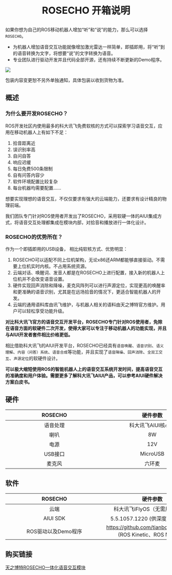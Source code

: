 <p style="font-size:30px; font-weight:bolder; text-align:center ">ROSECHO 开箱说明</p>

如果你想为自己的ROS移动机器人增加“听”和“说”的能力，那么可以选择`ROSECHO`。

- 为机器人增加语音交互功能就像增加激光雷达一样简单，即插即用，将“听”到的语音转换为文字，将想要“说”的文字转换为语音。
- 专业团队进行驱动开发并且代码全部开源，还有持续不断更新的Demo程序。

![](https://img.kancloud.cn/c5/ca/c5ca194aac9a32f874dce1ed8a289580_1000x1000.png)

包装内容变更恕不另外单独通知，具体包装以收到货物为准。

## 概述

### 为什么要开发ROSECHO？
ROS开发社区内使用最多的科大讯飞免费软核的方式可以探索学习语音交互，应用在移动机器人上有如下不足：
1. 拾音距离近
2. 误识别率高
3. 自问自答
4. 响应迟缓
5. 每日免费500条限制
6. 自有问答内容少
7. 软件环境配置比较复杂
8. 每台机器均需要配置……

想要实现理想的语音交互，不仅仅要求有强大的云端能力，还要求有设计精良的物理前端。

我们团队专门针对ROS使用者开发出了ROSECHO，采用软硬一体的AIUI集成方式，将语音交互处理都集成在模块内部，对拾音和播放进行一体化设计。

### ROSECHO的优势所在？
作为一个即插即用的USB设备， 相比纯软核方式、优势明显：

1. ROSECHO可以适配不同上位机架构，无论x86还ARM都能够直接驱动。不需要上位机实时内核。不占用系统资源。
2. 云端对话、唤醒词、发音人都是在ROSECHO上进行配置，接入新的机器人上位机并不会改变语音设置。
3. 硬件实现回声消除和降噪，麦克风阵列可以进行声源定位，实现更高的唤醒率和更准确的语音识别，尤其是在远场拾音的情况下，更适合智能机器人的开发。
4. 云端的通用语料库由讯飞维护，与机器人相关的语料由天之博特官方维护。用户可以轻松享受功能升级。

**对比科大讯飞官方的语音交互开发平台，ROSECHO专门针对ROS使用者，免除在语音方面的软硬件二次开发，使得大家可以专注于移动机器人的功能实现，并且与AIUI开发者套件相比价格更低。**

相比借助科大讯飞的AIUI开发平台，ROSECHO已经具有`语音唤醒`、`语音识别`、`语义理解`、`内容（问答）系统`、`语音合成`等功能，并且实现了`语音降噪`、`回声消除`、`全双工交互`、`声源定位`的软硬件设计。

**可以极大缩短使用ROS的智能机器人上的语音交互系统开发时间，提高语音交互的准确度和用户体验。需要更多了解科大讯飞AIUI产品，可以参考AIUI硬件解决方案白皮书。**

## 硬件

|<div style="width:290px">ROSECHO</div>| <div style="width:290px"> 硬件参数</div> |
|:--:|:--:|
|语音处理|科大讯飞AIUI核心板|
|喇叭|8W|
|电源|12V|
|USB接口|MicroUSB|
|麦克风 |六环麦|

## 软件

|<div style="width:290px">ROSECHO</div>| <div style="width:290px"> 硬件参数</div> |
|:--:|:--:|
|云端|科大讯飞iFlyOS（无需用户维护）|
|AIUI SDK|5.5.1057.1220 (供深度开发者维护)|
|ROS驱动以及Demo程序|https://github.com/tianbot/rosecho.git (ROS Kinetic、ROS Melodic)|

## 购买链接

[天之博特ROSECHO一体化语音交互模块](https://item.taobao.com/item.htm?id=607094712042)

